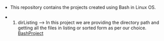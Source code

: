 * This repository contains the projects created using Bash in Linux OS.
  
* 1. dirListing --> In this project we are providing the directory path and getting all the files in listing or sorted form as per our choice.
     [BashProject](https://github.com/Mayo-In/Bash-Projects/assets/158706928/eeef95d1-2bdc-4251-abfc-81d390d2328a)

     
